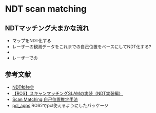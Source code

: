 # NDT scan matching

## NDTマッチング大まかな流れ
- マップをNDT化する
- レーザーの観測データをこれまでの自己位置をベースにしてNDT化する?
- 
- レーザーでの


## 参考文献
- [NDT勉強会](https://docs.google.com/presentation/d/1rWhCQtZv4YSWdedoJWPAF3Q4umwaA8yuDADyWIhrM20/edit?usp=sharing)
- [【ROS】スキャンマッチングSLAMの実装（NDT実装編）](https://lilaboc.work/archives/23818450.html)
- [Scan Matching 自己位置推定手法](chrome-extension://oemmndcbldboiebfnladdacbdfmadadm/https://web.wakayama-u.ac.jp/~nakajima/SelfDrivingSystem/assets/pdf/method_pmv_03.pdf)
- [pcl_apps](https://github.com/OUXT-Polaris/pcl_apps/tree/master/pcl_apps) ROS2でpcl使えるようにしたパッケージ
